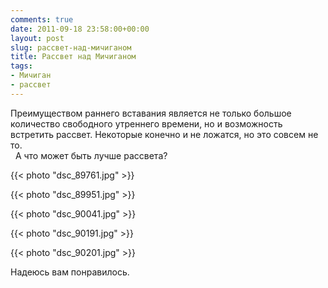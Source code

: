 ```yaml
---
comments: true
date: 2011-09-18 23:58:00+00:00
layout: post
slug: рассвет-над-мичиганом
title: Рассвет над Мичиганом
tags:
- Мичиган
- рассвет
---
```


  
Преимуществом раннего вставания является не только большое количество свободного утреннего времени, но и возможность встретить рассвет. Некоторые конечно и не ложатся, но это совсем не то.  
  А что может быть лучше рассвета?  


{{< photo "dsc_89761.jpg" >}}

  


{{< photo "dsc_89951.jpg" >}}

  


{{< photo "dsc_90041.jpg" >}}

  


{{< photo "dsc_90191.jpg" >}}

  


{{< photo "dsc_90201.jpg" >}}

  
Надеюсь вам понравилось.  

